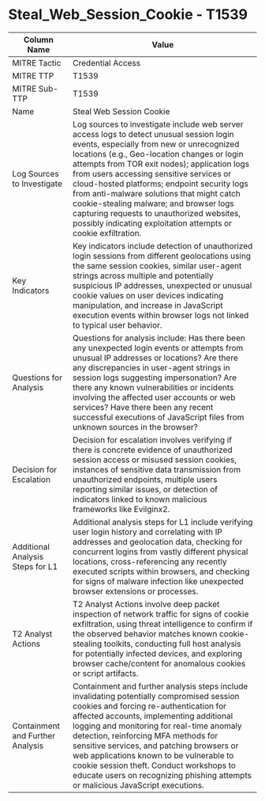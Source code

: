 # Steal_Web_Session_Cookie - T1539

| Column Name | Value |
|-------------|-------|
| MITRE Tactic | Credential Access |
| MITRE TTP | T1539 |
| MITRE Sub-TTP | T1539 |
| Name | Steal Web Session Cookie |
| Log Sources to Investigate | Log sources to investigate include web server access logs to detect unusual session login events, especially from new or unrecognized locations (e.g., Geo-location changes or login attempts from TOR exit nodes); application logs from users accessing sensitive services or cloud-hosted platforms; endpoint security logs from anti-malware solutions that might catch cookie-stealing malware; and browser logs capturing requests to unauthorized websites, possibly indicating exploitation attempts or cookie exfiltration. |
| Key Indicators | Key indicators include detection of unauthorized login sessions from different geolocations using the same session cookies, similar user-agent strings across multiple and potentially suspicious IP addresses, unexpected or unusual cookie values on user devices indicating manipulation, and increase in JavaScript execution events within browser logs not linked to typical user behavior. |
| Questions for Analysis | Questions for analysis include: Has there been any unexpected login events or attempts from unusual IP addresses or locations? Are there any discrepancies in user-agent strings in session logs suggesting impersonation? Are there any known vulnerabilities or incidents involving the affected user accounts or web services? Have there been any recent successful executions of JavaScript files from unknown sources in the browser? |
| Decision for Escalation | Decision for escalation involves verifying if there is concrete evidence of unauthorized session access or misused session cookies, instances of sensitive data transmission from unauthorized endpoints, multiple users reporting similar issues, or detection of indicators linked to known malicious frameworks like Evilginx2. |
| Additional Analysis Steps for L1 | Additional analysis steps for L1 include verifying user login history and correlating with IP addresses and geolocation data, checking for concurrent logins from vastly different physical locations, cross-referencing any recently executed scripts within browsers, and checking for signs of malware infection like unexpected browser extensions or processes. |
| T2 Analyst Actions | T2 Analyst Actions involve deep packet inspection of network traffic for signs of cookie exfiltration, using threat intelligence to confirm if the observed behavior matches known cookie-stealing toolkits, conducting full host analysis for potentially infected devices, and exploring browser cache/content for anomalous cookies or script artifacts. |
| Containment and Further Analysis | Containment and further analysis steps include invalidating potentially compromised session cookies and forcing re-authentication for affected accounts, implementing additional logging and monitoring for real-time anomaly detection, reinforcing MFA methods for sensitive services, and patching browsers or web applications known to be vulnerable to cookie session theft. Conduct workshops to educate users on recognizing phishing attempts or malicious JavaScript executions. |
